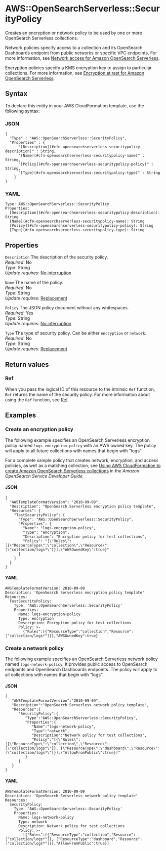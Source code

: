 # AWS::OpenSearchServerless::SecurityPolicy<a name="aws-resource-opensearchserverless-securitypolicy"></a>

Creates an encryption or network policy to be used by one or more OpenSearch Serverless collections\. 

Network policies specify access to a collection and its OpenSearch Dashboards endpoint from public networks or specific VPC endpoints\. For more information, see [Network access for Amazon OpenSearch Serverless](https://docs.aws.amazon.com/opensearch-service/latest/developerguide/serverless-network.html)\.

Encryption policies specify a KMS encryption key to assign to particular collections\. For more information, see [Encryption at rest for Amazon OpenSearch Serverless](https://docs.aws.amazon.com/opensearch-service/latest/developerguide/serverless-encryption.html)\.

## Syntax<a name="aws-resource-opensearchserverless-securitypolicy-syntax"></a>

To declare this entity in your AWS CloudFormation template, use the following syntax:

### JSON<a name="aws-resource-opensearchserverless-securitypolicy-syntax.json"></a>

```
{
  "Type" : "AWS::OpenSearchServerless::SecurityPolicy",
  "Properties" : {
      "[Description](#cfn-opensearchserverless-securitypolicy-description)" : String,
      "[Name](#cfn-opensearchserverless-securitypolicy-name)" : String,
      "[Policy](#cfn-opensearchserverless-securitypolicy-policy)" : String,
      "[Type](#cfn-opensearchserverless-securitypolicy-type)" : String
    }
}
```

### YAML<a name="aws-resource-opensearchserverless-securitypolicy-syntax.yaml"></a>

```
Type: AWS::OpenSearchServerless::SecurityPolicy
Properties: 
  [Description](#cfn-opensearchserverless-securitypolicy-description): String
  [Name](#cfn-opensearchserverless-securitypolicy-name): String
  [Policy](#cfn-opensearchserverless-securitypolicy-policy): String
  [Type](#cfn-opensearchserverless-securitypolicy-type): String
```

## Properties<a name="aws-resource-opensearchserverless-securitypolicy-properties"></a>

`Description`  <a name="cfn-opensearchserverless-securitypolicy-description"></a>
The description of the security policy\.  
*Required*: No  
*Type*: String  
*Update requires*: [No interruption](https://docs.aws.amazon.com/AWSCloudFormation/latest/UserGuide/using-cfn-updating-stacks-update-behaviors.html#update-no-interrupt)

`Name`  <a name="cfn-opensearchserverless-securitypolicy-name"></a>
The name of the policy\.  
*Required*: No  
*Type*: String  
*Update requires*: [Replacement](https://docs.aws.amazon.com/AWSCloudFormation/latest/UserGuide/using-cfn-updating-stacks-update-behaviors.html#update-replacement)

`Policy`  <a name="cfn-opensearchserverless-securitypolicy-policy"></a>
The JSON policy document without any whitespaces\.  
*Required*: Yes  
*Type*: String  
*Update requires*: [No interruption](https://docs.aws.amazon.com/AWSCloudFormation/latest/UserGuide/using-cfn-updating-stacks-update-behaviors.html#update-no-interrupt)

`Type`  <a name="cfn-opensearchserverless-securitypolicy-type"></a>
The type of security policy\. Can be either `encryption` or `network`\.  
*Required*: No  
*Type*: String  
*Update requires*: [Replacement](https://docs.aws.amazon.com/AWSCloudFormation/latest/UserGuide/using-cfn-updating-stacks-update-behaviors.html#update-replacement)

## Return values<a name="aws-resource-opensearchserverless-securitypolicy-return-values"></a>

### Ref<a name="aws-resource-opensearchserverless-securitypolicy-return-values-ref"></a>

When you pass the logical ID of this resource to the intrinsic `Ref` function, `Ref` returns the name of the security policy\. For more information about using the `Ref` function, see [Ref](https://docs.aws.amazon.com/AWSCloudFormation/latest/UserGuide/intrinsic-function-reference-ref.html)\.

## Examples<a name="aws-resource-opensearchserverless-securitypolicy--examples"></a>

### Create an encryption policy<a name="aws-resource-opensearchserverless-securitypolicy--examples--Create_an_encryption_policy"></a>

The following example specifies an OpenSearch Serverless encryption policy named `logs-encryption-policy` with an AWS owned key\. The policy will apply to all future collections with names that begin with "logs"\.

For a complete sample policy that creates network, encryption, and access policies, as well as a matching collection, see [Using AWS CloudFormation to create Amazon OpenSearch Serverless collections](https://docs.aws.amazon.com/opensearch-service/latest/developerguide/serverless-cfn.html) in the *Amazon OpenSearch Service Developer Guide\.*

#### JSON<a name="aws-resource-opensearchserverless-securitypolicy--examples--Create_an_encryption_policy--json"></a>

```
{
  "AWSTemplateFormatVersion": "2010-09-09",
  "Description": "OpenSearch Serverless encryption policy template",
  "Resources": {
    "TestSecurityPolicy": {
      "Type": "AWS::OpenSearchServerless::SecurityPolicy",
      "Properties": {
        "Name": "logs-encryption-policy",
        "Type": "encryption",
        "Description": "Encryption policy for test collections",
        "Policy": "{\"Rules\":[{\"ResourceType\":\"collection\",\"Resource\":[\"collection/logs*\"]}],\"AWSOwnedKey\":true}"
      }
    }
  }
}
```

#### YAML<a name="aws-resource-opensearchserverless-securitypolicy--examples--Create_an_encryption_policy--yaml"></a>

```
AWSTemplateFormatVersion: 2010-09-09
Description: 'OpenSearch Serverless encryption policy template'
Resources:
  TestSecurityPolicy:
    Type: 'AWS::OpenSearchServerless::SecurityPolicy'
    Properties:
      Name: logs-encryption-policy
      Type: encryption
      Description: Encryption policy for test collections
      Policy: >-
        {"Rules":[{"ResourceType":"collection","Resource":["collection/logs*"]}],"AWSOwnedKey":true}
```

### Create a network policy<a name="aws-resource-opensearchserverless-securitypolicy--examples--Create_a_network_policy"></a>

The following example specifies an OpenSearch Serverless network policy named `logs-network-policy`\. It provides public access to OpenSearch endpoints and OpenSearch Dashboards endpoints\. The policy will apply to all collections with names that begin with "logs"\.

#### JSON<a name="aws-resource-opensearchserverless-securitypolicy--examples--Create_a_network_policy--json"></a>

```
{
   "AWSTemplateFormatVersion":"2010-09-09",
   "Description":"OpenSearch Serverless network policy template",
   "Resources":{
      "SecurityPolicy":{
         "Type":"AWS::OpenSearchServerless::SecurityPolicy",
         "Properties":{
            "Name":"logs-network-policy",
            "Type":"network",
            "Description":"Network policy for test collections",
            "Policy":"[{\"Rules\":[{\"ResourceType\":\"collection\",\"Resource\":[\"collection/logs*\"]}, {\"ResourceType\":\"dashboard\",\"Resource\":[\"collection/logs*\"]}],\"AllowFromPublic\":true}]"
         }
      }
   }
}
```

#### YAML<a name="aws-resource-opensearchserverless-securitypolicy--examples--Create_a_network_policy--yaml"></a>

```
AWSTemplateFormatVersion: 2010-09-09
Description: 'OpenSearch Serverless network policy template'
Resources:
  SecurityPolicy:
    Type: 'AWS::OpenSearchServerless::SecurityPolicy'
    Properties:
      Name: logs-network-policy
      Type: network
      Description: Network policy for test collections
      Policy: >-
        [{"Rules":[{"ResourceType":"collection","Resource":["collection/logs*"]}, {"ResourceType":"dashboard","Resource":["collection/logs*"]}],"AllowFromPublic":true}]
```